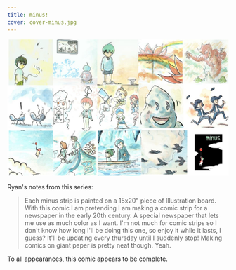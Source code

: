 ```yaml
---
title: minus!
cover: cover-minus.jpg
---
```


![](minuscover.jpg "A compilation of various callouts for minus.")

Ryan's notes from this series:

> Each minus strip is painted on a 15x20" piece of Illustration board. With this comic I am pretending I am making a comic strip for a newspaper in the early 20th century. A special newspaper that lets me use as much color as I want. I'm not much for comic strips so I don't know how long I'll be doing this one, so enjoy it while it lasts, I guess? It'll be updating every thursday until I suddenly stop! Making comics on giant paper is pretty neat though. Yeah.

To all appearances, this comic appears to be complete.
